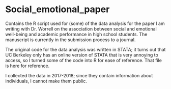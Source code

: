 # Social_emotional_paper

Contains the R script used for (some) of the data analysis for the paper I am writing with Dr. Worrell on the association between social and emotional well-being and academic performance in high school students. The manuscript is currently in the submission process to a journal.

The original code for the data analysis was written in STATA; it turns out that UC Berkeley only has an online version of STATA that is very annoying to access, so I turned some of the code into R for ease of reference. That file is here for reference.

I collected the data in 2017-2018; since they contain information about individuals, I cannot make them public.
